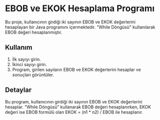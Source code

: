 # EBOB ve EKOK Hesaplama Programı

Bu proje, kullanıcının girdiği iki sayının EBOB ve EKOK değerlerini hesaplayan bir Java programını içermektedir. "While Döngüsü" kullanılarak EBOB değeri hesaplanmıştır.

## Kullanım

1. İlk sayıyı girin.
2. İkinci sayıyı girin.
3. Program, girilen sayıların EBOB ve EKOK değerlerini hesaplar ve sonuçları görüntüler.

## Detaylar

Bu program, kullanıcının girdiği iki sayının EBOB ve EKOK değerlerini hesaplar. "While Döngüsü" kullanarak EBOB değeri hesaplanırken, EKOK değeri ise EBOB formülü olan EKOK = (n1 * n2) / EBOB ile hesaplanır.


